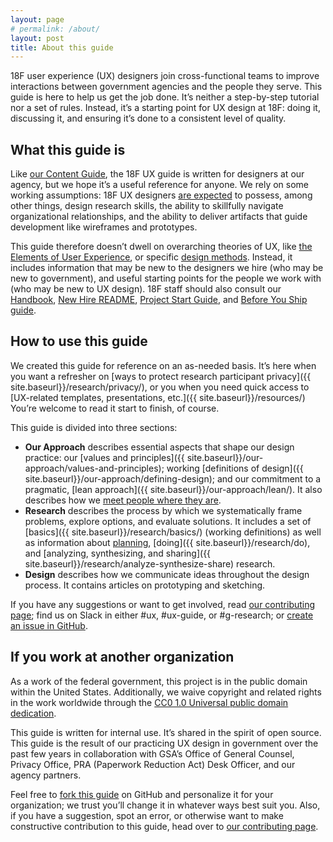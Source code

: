 ```yaml
---
layout: page
# permalink: /about/
layout: post
title: About this guide
---
```


18F user experience (UX) designers join cross-functional teams to improve interactions between government agencies and the people they serve. This guide is here to help us get the job done. It’s neither a step-by-step tutorial nor a set of rules. Instead, it’s a starting point for UX design at 18F: doing it, discussing it, and ensuring it’s done to a consistent level of quality.


## What this guide is

Like [our Content Guide](https://content-guide.18f.gov/how-to-use-this-guide/), the 18F UX guide is written for designers at our agency, but we hope it’s a useful reference for anyone. We rely on some working assumptions: 18F UX designers [are expected](https://docs.google.com/document/d/1xQGIdKoxmOzwyb6Ma-eRkMmk0ic8ugDIDd_I-h2X1cU/edit#)  to possess, among other things, design research skills, the ability to skillfully navigate organizational relationships, and the ability to deliver artifacts that guide development like wireframes and prototypes.

This guide therefore doesn’t dwell on overarching theories of UX, like [the Elements of User Experience](http://www.jjg.net/elements/pdf/elements.pdf), or specific [design methods](https://methods.18f.gov/).  Instead, it includes information that may be new to the designers we hire (who may be new to government), and useful starting points for the people we work with (who may be new to UX design). 18F staff should also consult our [Handbook](https://handbook.18f.gov/), [New Hire README](https://docs.google.com/document/d/19naJ8wgVo_hnv_nUy2WWyzH6DJwXXgenD0QpsZmOSe0/edit#), [Project Start Guide](https://docs.google.com/document/d/1jFGksReKrt2PY_QVe7fj1aOCcyjHlGPf5hkKgv7nuMA/edit?pli=1#), and [Before You Ship guide](https://before-you-ship.18f.gov/).


## How to use this guide

We created this guide for reference on an as-needed basis. It’s here when you want a refresher on [ways to protect research participant privacy]({{ site.baseurl}}/research/privacy/), or you when you need quick access to [UX-related templates, presentations, etc.]({{ site.baseurl}}/resources/) You’re welcome to read it start to finish, of course.

This guide is divided into three sections:

- **Our Approach** describes essential aspects that shape our design practice: our [values and principles]({{ site.baseurl}}/our-approach/values-and-principles); working [definitions of design]({{ site.baseurl}}/our-approach/defining-design); and our commitment to a pragmatic, [lean approach]({{ site.baseurl}}/our-approach/lean/). It also describes how we [meet people where they are]({{site.baseurl}}/our-approach/meet-people-where-they-are/). 
- **Research** describes the process by which we systematically frame problems, explore options, and evaluate solutions. It includes a set of [basics]({{ site.baseurl}}/research/basics/) (working definitions) as well as information about [planning](/research/plan/), [doing]({{ site.baseurl}}/research/do), and [analyzing, synthesizing, and sharing]({{ site.baseurl}}/research/analyze-synthesize-share) research.
- **Design** describes how we communicate ideas throughout the design process. It contains articles on prototyping and sketching.


If you have any suggestions or want to get involved, read [our contributing page](https://github.com/18F/ux-guide/blob/master/CONTRIBUTING.md#non-18F-contributors); find us on Slack in either #ux, #ux-guide, or #g-research; or [create an issue in GitHub](https://github.com/18F/ux-guide/issues).


## If you work at another organization

As a work of the federal government, this project is in the public domain within the United States. Additionally, we waive copyright and related rights in the work worldwide through the [CC0 1.0 Universal public domain dedication](https://creativecommons.org/publicdomain/zero/1.0/legalcode).

This guide is written for internal use. It’s shared in the spirit of open source. This guide is the result of our practicing UX design in government over the past few years in collaboration with GSA’s Office of General Counsel, Privacy Office, PRA (Paperwork Reduction Act) Desk Officer, and our agency partners. 

Feel free to [fork this guide](https://help.github.com/articles/fork-a-repo/) on GitHub and personalize it for your organization; we trust you’ll change it in whatever ways best suit you. Also, if you have a suggestion, spot an error, or otherwise want to make constructive contribution to this guide, head over to [our contributing page](https://github.com/18F/ux-guide/blob/master/CONTRIBUTING.md#non-18F-contributors).
